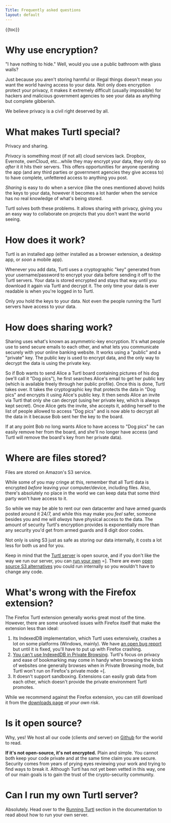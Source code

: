 ```yaml
---
Title: Frequently asked questions
layout: default
---
```


{{toc}}

# Why use encryption?

"I have nothing to hide." Well, would you use a public bathroom with glass
walls?

Just because you aren't storing harmful or illegal things doesn't mean you want
the world having access to your data. Not only does encryption protect your
privacy, it makes it extremely difficult (usually impossible) for hackers and
malicious government agencies to see your data as anything but complete 
gibberish.

We believe privacy is a civil right deserved by all.

# What makes Turtl special?

Privacy and sharing.

*Privacy* is something most (if not all) cloud services lack. Dropbox, Evernote,
ownCloud, etc...while they may encrypt your data, they only do so *after* it
it hits their servers. This offers opportunities for anyone operating the app
(and any third parties or government agencies they give access to) to have
complete, unfettered access to anything you post.

*Sharing* is easy to do when a service (like the ones mentioned above) holds the
keys to your data, however it becomes a lot harder when the service has no real
knowledge of what's being stored.

Turtl solves both these problems. It allows sharing *with* privacy, giving you
an easy way to collaborate on projects that you don't want the world seeing.

# How does it work?

Turtl is an installed app (either installed as a browser extension, a desktop
app, or *soon* a mobile app).

Whenever you add data, Turtl uses a cryptographic "key" generated from your
username/password to encrypt your data before sending it off to the Turtl
servers. Your data is stored encrypted and stays that way until you download it
again via Turtl and decrypt it. The only time your data is ever readable is when
you're logged in to Turtl.

Only *you* hold the keys to your data. Not even the people running the Turtl
servers have access to your data.

# How does sharing work?

Sharing uses what's known as asymmetric-key encryption. It's what people use to
send secure emails to each other, and what lets you communicate securely with
your online banking website. It works using a "public" and a "private" key. The
public key is used to encrypt data, and the only way to decrypt the data is
using the private key.

So if Bob wants to send Alice a Turtl board containing pictures of his dog
(we'll call it "Dog pics"), he first searches Alice's email to get her public
key (which is available freely through her public profile). Once this is done,
Turtl takes over. It takes the cryptographic key that protects the data in "Dog
pics" and encrypts it using Alice's public key. It then sends Alice an invite
via Turtl that only she can decrypt (using her private key, which is always kept
secret). Once Alice gets the invite, she accepts it, adding herself to the list
of people allowed to access "Dog pics" and is now able to decrypt all the data
in it because Bob sent her the key to the board.  

If at any point Bob no long wants Alice to have access to "Dog pics" he can 
easily remove her from the board, and she'll no longer have access (and Turtl
will remove the board's key from her private data).

# Where are files stored?

Files are stored on Amazon's S3 service. 

While some of you may cringe at this, remember that all Turtl data is encrypted
*before* leaving your computer/device, including files. Also, there's absolutely
no place in the world we can keep data that some third party won't have access
to it.

So while we may be able to rent our own datacenter and have armed guards posted
around it 24/7, and while this may make you *feel* safer, someone besides you
and me will *always* have physical access to the data. The amount of security
Turtl's encryption provides is exponentially more than any security you'd get
from armed guards and 8 digit door codes.

Not only is using S3 just as safe as storing our data internally, it costs a
lot less for both us and for you.

Keep in mind that the [Turtl server](/docs/server/index) is open source, and if
you don't like the way we run our server, you can [run your own](/docs/server/running)
=]. There are even [open source S3 alternatives](http://basho.com/riak-cloud-storage/)
you could run internally so you wouldn't have to change any code.

# What's wrong with the Firefox extension?

The Firefox Turtl extension generally works great most of the time. However,
there are some unsolved issues with Firefox itself that make the extension less
than ideal:

1. Its IndexedDB implementation, which Turtl uses extensively, crashes a
lot on some platforms (Windows, mainly). We have [an open bug report](https://bugzilla.mozilla.org/show_bug.cgi?id=943650)
but until it is fixed, you'll have to put up with Firefox crashing.
1. [You can't use IndexedDB in Private Browsing](https://bugzilla.mozilla.org/show_bug.cgi?id=781982).
Turtl's focus on privacy and ease of bookmarking may come in handy when browsing
the kinds of websites one generally browses when in Private Browsing mode, but
Turtl won't run on Firefox's private mode =\[.
1. It doesn't support sandboxing. Extensions can easily grab data from each
other, which doesn't provide the private environment Turtl promotes.

While we recommend against the Firefox extension, you can still download it from
the [downloads page](/download) *at your own risk*.

# Is it open source?

Why, yes! We host all our code (clients *and* server) on [Github](https://github.com/turtl)
for the world to read.

__If it's not open-source, it's not encrypted.__ Plain and simple. You cannot
both keep your code private and at the same time claim you are secure. Security
comes from years of prying eyes reviewing your work and trying to find ways to
break it. Although Turtl has not yet been vetted in this way, one of our main
goals is to gain the trust of the crypto-security community.

# Can I run my own Turtl server?

Absolutely. Head over to the [Running Turtl](/docs/server/running) section in
the documentation to read about how to run your own server.


